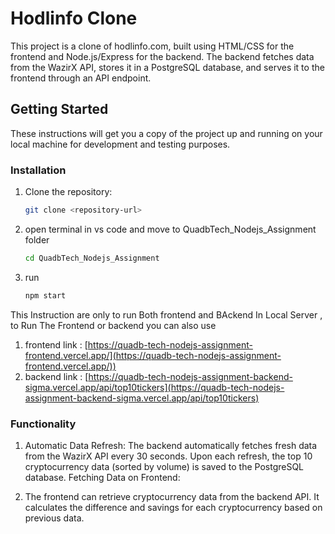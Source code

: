 # Hodlinfo Clone

This project is a clone of hodlinfo.com, built using HTML/CSS for the frontend and Node.js/Express for the backend. The backend fetches data from the WazirX API, stores it in a PostgreSQL database, and serves it to the frontend through an API endpoint.

## Getting Started

These instructions will get you a copy of the project up and running on your local machine for development and testing purposes.

### Installation

1. Clone the repository:
   ```bash
   git clone <repository-url>
2. open terminal in vs code and move to QuadbTech_Nodejs_Assignment folder
   ```bash
   cd QuadbTech_Nodejs_Assignment
3. run
   ```bash
   npm start

This Instruction are only to run Both frontend and BAckend In Local Server , to Run The Frontend or backend you can also use 
1. frontend link : [https://quadb-tech-nodejs-assignment-frontend.vercel.app/](https://quadb-tech-nodejs-assignment-frontend.vercel.app/))
2. backend link : [https://quadb-tech-nodejs-assignment-backend-sigma.vercel.app/api/top10tickers](https://quadb-tech-nodejs-assignment-backend-sigma.vercel.app/api/top10tickers)



### Functionality
1. Automatic Data Refresh:
The backend automatically fetches fresh data from the WazirX API every 30 seconds.
Upon each refresh, the top 10 cryptocurrency data (sorted by volume) is saved to the PostgreSQL database.
Fetching Data on Frontend:

2. The frontend can retrieve cryptocurrency data from the backend API.
It calculates the difference and savings for each cryptocurrency based on previous data.
